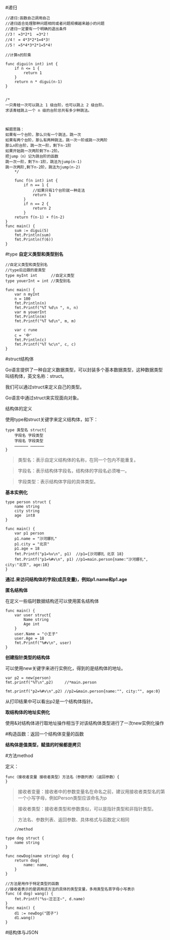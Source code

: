 #递归

	//递归:函数自己调用自己
	//递归适合处理那种问题相同或者问题规模越来越小的问题
	//递归一定要有一个明确的退出条件
	//3！ =3*2*1  =3*2！
	//4！ = 4*3*2*1=4*3!
	//5！ =5*4*3*2*1=5*4!
	
	//计算n的阶乘
	
	func digui(n int) int {
		if n <= 1 {
			return 1
		}
		return n * digui(n-1)
	}	

	
	/*
	一只青蛙一次可以跳上 1 级台阶，也可以跳上 2 级台阶。
	求该青蛙跳上一个 n 级的台阶总共有多少种跳法。
	
	
	
	解题思路：
	如果有一个台阶，那么只有一个跳法，跳一次
	如果有两个台阶，那么有两种跳法，跳一次一阶或跳一次两阶
	那么n阶台阶，跳一次一阶，剩下n-1阶
	如果开始跳一次两阶剩下n-2阶。
	把jump（n）记为跳台阶的函数
	跳一次一阶，剩下n-1阶，跳法为jump(n-1)
	跳一次两阶,剩下n-2阶，跳法为jump(n-2)
		*/
	
		func f(n int) int {
			if n == 1 {
				//如果只有1个台阶就一种走法
				return 1
			}
			if n == 2 {
				return 2
			}
		return f(n-1) + f(n-2)
	}
	func main() {
		sum := digui(5)
		fmt.Println(sum)
		fmt.Println(f(6))
	}	

#type
**自定义类型和类型别名**

	//自定义类型和类型别名
	//type后边跟的是类型
	type myInt int      //自定义类型
	type youerInt = int //类型别名

	func main() {
		var n myInt
		n = 100
		fmt.Println(n)
		fmt.Printf("%T %d\n ", n, n)
		var m youerInt
		fmt.Println(m)
		fmt.Printf("%T %d\n", m, m)
	
		var c rune
		c = '中'
		fmt.Println(c)
		fmt.Printf("%T %c\n", c, c)
	}
#struct结构体

Go语言提供了一种自定义数据类型，可以封装多个基本数据类型，这种数据类型叫结构体，英文名称：struct。

我们可以通过struct来定义自己的类型。

Go语言中通过struct来实现面向对象。

结构体的定义

使用type和struct关键字来定义结构体，如下：

	type 类型名 struct{
		字段名 字段类型
		字段名 字段类型
		……………… ………………
	}
>类型名：表示自定义结构体的名称，在同一个包内不能重复。

>字段名：表示结构体字段名，结构体的字段名必须唯一。

>字段类型：表示结构体字段的具体类型。

**基本实例化**

	type person struct {
		name string
		city string
		age  int8
	}
	
	func main() {
		var p1 person
		p1.name = "沙河娜扎"
		p1.city = "北京"
		p1.age = 18
		fmt.Printf("p1=%v\n", p1)  //p1={沙河娜扎 北京 18}
		fmt.Printf("p1=%#v\n", p1) //p1=main.person{name:"沙河娜扎", city:"北京", age:18}
	}
**通过.来访问结构体的字段(成员变量)，例如p1.name和p1.age**

**匿名结构体**

在定义一些临时数据结构还可以使用匿名结构体

	func main() {
	    var user struct{
			Name string
			Age int
		}
	    user.Name = "小王子"
	    user.Age = 18
	    fmt.Printf("%#v\n", user)
	}
**创建指针类型的结构体**

可以使用new关键字来进行实例化，得到的是结构体的地址。
	
	var p2 = new(person)
	fmt.printf("%T\n",p2)	  //*main.person
	
	fmt.printf("p2=%#v\n",p2) //p2=&main.person{name:"", city:"", age:0}

从打印结果中可以看出p2是一个结构体指针。

**取结构体的地址实例化**

使用&对结构体进行取地址操作相当于对该结构体类型进行了一次new实例化操作

#构造函数：返回一个结构体变量的函数

**结构体是值类型，赋值的时候都是拷贝**

#方法method

定义：
	
	func（接收者变量 接收者类型）方法名（参数列表）（返回参数）{
	}	
>接收者变量：接收者中的参数变量名在命名之前，建议用接收者类型名的第一个小写字母，例如Person类型应该命名为p

>接收者类型：接收者类型和参数类似，可以是指针类型和非指针类型。

>方法名、参数列表、返回参数、具体格式与函数定义相同

		//method
	
	type dog struct {
		name string
	}

	func newDog(name string) dog {
		return dog{
			name: name,
		}
	}

	//方法是用作于特定类型的函数
	//接收者表示的是调用该方法的具体的类型变量，多用类型名首字母小写表示
	func (d dog) wang() {
		fmt.Printf("%s~汪汪汪~", d.name)
	}
	func main() {
		d1 := newDog("团子")
		d1.wang()
	}

#结构体与JSON

